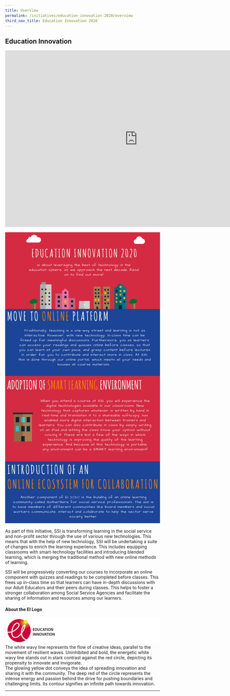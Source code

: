 ```yaml
---
title: Overview
permalink: /initiatives/education-innovation-2020/overview
third_nav_title: Education Innovation 2020
---
```


## Education Innovation
<iframe id="ytplayer" type="text/html" width="860" height="575"
  src="https://www.youtube.com/embed/NNdSNJudHh8"
  frameborder="0" allow="accelerometer; autoplay; encrypted-media; gyroscope; picture-in-picture" allowfullscreen=""></iframe>

![Overview of Education Innovation](/images/EiOverview.png)

As part of this initiative, SSI is transforming learning in the social service and non-profit sector through the use of various new technologies.
This means that with the help of new technology, SSI will be undertaking a suite of changes to enrich the learning experience. This includes equipping classrooms with smart-technology facilities and introducing blended learning, which is merging the traditional method with new online methods of learning.

SSI will be progressively converting our courses to incorporate an online component with quizzes and readings to be completed before classes. This frees up in-class time so that learners can have in-depth discussions with our Adult Educators and their peers during classes. This helps to foster a stronger collaboration among Social Service Agencies and facilitate the sharing of information and resources among our learners.

#### About the EI Logo

![EI-logo](/images/initiatives/education-innovation/EI-logo-long.png)
The white wavy line represents the flow of creative ideas, parallel to the movement of resilient waves. Uninhibited and bold, the energetic white wavy line stands out in stark contrast against the red circle, depicting its propensity to innovate and invigorate.<br>The glowing yellow dot conveys the idea of spreading innovation and sharing it with the community. The deep red of the circle represents the intense energy and passion behind the drive for pushing boundaries and challenging limits. Its contour signifies an infinite path towards innovation.

---------------------------------------------------------------------------------------------------------------------------------

